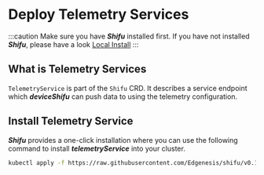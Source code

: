# Deploy Telemetry Services
:::caution
Make sure you have ***Shifu*** installed first. If you have not installed ***Shifu***, please have a look [Local Install](../install/install-shifu-dev.md)
:::

## What is Telemetry Services

`TelemetryService` is part of the `Shifu` CRD. It describes a service endpoint which ***deviceShifu*** can push data to using the telemetry configuration.


## Install Telemetry Service

***Shifu*** provides a one-click installation where you can use the following command to install ***telemetryService*** into your cluster.

```bash
kubectl apply -f https://raw.githubusercontent.com/Edgenesis/shifu/v0.19.0/pkg/telemetryservice/install/telemetryservice_install.yaml
```
